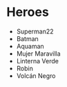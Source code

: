 # Heroes

* Superman22
* Batman
* Aquaman
* Mujer Maravilla
* Linterna Verde
* Robin
* Volcán Negro
